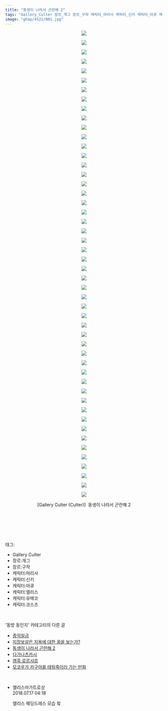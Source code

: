 ```yaml
---
title: "동생이 나라서 곤란해 2"
tags: "Gallery_Culter 장르_개그 장르_구작 캐릭터_마리사 캐릭터_신키 캐릭터_아큐 캐릭터_앨리스 캐릭터_유메코 캐릭터_코스즈 からあげ屋さん 동방_동인지"
image: "ghap/4521/001.jpg"
---
```

<div class="article">
<p style="text-align: center; clear: none; float: none;"><img src="{{ site.nasurl }}/ghap/4521/001.jpg"/></p>
<p style="text-align: center; clear: none; float: none;"><img src="{{ site.nasurl }}/ghap/4521/002.jpg"/></p>
<p style="text-align: center; clear: none; float: none;"><img src="{{ site.nasurl }}/ghap/4521/003.jpg"/></p>
<p style="text-align: center; clear: none; float: none;"><img src="{{ site.nasurl }}/ghap/4521/004.jpg"/></p>
<p style="text-align: center; clear: none; float: none;"><img src="{{ site.nasurl }}/ghap/4521/005.jpg"/></p>
<p style="text-align: center; clear: none; float: none;"><img src="{{ site.nasurl }}/ghap/4521/006.jpg"/></p>
<p style="text-align: center; clear: none; float: none;"><img src="{{ site.nasurl }}/ghap/4521/007.jpg"/></p>
<p style="text-align: center; clear: none; float: none;"><img src="{{ site.nasurl }}/ghap/4521/008.jpg"/></p>
<p style="text-align: center; clear: none; float: none;"><img src="{{ site.nasurl }}/ghap/4521/009.jpg"/></p>
<p style="text-align: center; clear: none; float: none;"><img src="{{ site.nasurl }}/ghap/4521/010.jpg"/></p>
<p style="text-align: center; clear: none; float: none;"><img src="{{ site.nasurl }}/ghap/4521/011.jpg"/></p>
<p style="text-align: center; clear: none; float: none;"><img src="{{ site.nasurl }}/ghap/4521/012.jpg"/></p>
<p style="text-align: center; clear: none; float: none;"><img src="{{ site.nasurl }}/ghap/4521/013.jpg"/></p>
<p style="text-align: center; clear: none; float: none;"><img src="{{ site.nasurl }}/ghap/4521/014.jpg"/></p>
<p style="text-align: center; clear: none; float: none;"><img src="{{ site.nasurl }}/ghap/4521/015.jpg"/></p>
<p style="text-align: center; clear: none; float: none;"><img src="{{ site.nasurl }}/ghap/4521/016.jpg"/></p>
<p style="text-align: center; clear: none; float: none;"><img src="{{ site.nasurl }}/ghap/4521/017.jpg"/></p>
<p style="text-align: center; clear: none; float: none;"><img src="{{ site.nasurl }}/ghap/4521/018.jpg"/></p>
<p style="text-align: center; clear: none; float: none;"><img src="{{ site.nasurl }}/ghap/4521/019.jpg"/></p>
<p style="text-align: center; clear: none; float: none;"><img src="{{ site.nasurl }}/ghap/4521/020.jpg"/></p>
<p style="text-align: center; clear: none; float: none;"><img src="{{ site.nasurl }}/ghap/4521/021.jpg"/></p>
<p style="text-align: center; clear: none; float: none;"><img src="{{ site.nasurl }}/ghap/4521/022.jpg"/></p>
<p style="text-align: center; clear: none; float: none;"><img src="{{ site.nasurl }}/ghap/4521/023.jpg"/></p>
<p style="text-align: center; clear: none; float: none;"><img src="{{ site.nasurl }}/ghap/4521/024.jpg"/></p>
<p style="text-align: center; clear: none; float: none;"><img src="{{ site.nasurl }}/ghap/4521/025.jpg"/></p>
<p style="text-align: center; clear: none; float: none;"><img src="{{ site.nasurl }}/ghap/4521/026.jpg"/></p>
<p style="text-align: center; clear: none; float: none;"><img src="{{ site.nasurl }}/ghap/4521/027.jpg"/></p>
<p style="text-align: center; clear: none; float: none;"><img src="{{ site.nasurl }}/ghap/4521/028.jpg"/></p>
<p style="text-align: center; clear: none; float: none;"><img src="{{ site.nasurl }}/ghap/4521/029.jpg"/></p>
<p style="text-align: center; clear: none; float: none;"><img src="{{ site.nasurl }}/ghap/4521/030.jpg"/></p>
<p style="text-align: center; clear: none; float: none;"><img src="{{ site.nasurl }}/ghap/4521/031.jpg"/></p>
<p style="text-align: center; clear: none; float: none;"><img src="{{ site.nasurl }}/ghap/4521/032.jpg"/></p>
<p style="text-align: center; clear: none; float: none;"><img src="{{ site.nasurl }}/ghap/4521/033.jpg"/></p>
<p style="text-align: center; clear: none; float: none;"><img src="{{ site.nasurl }}/ghap/4521/034.jpg"/></p>
<p style="text-align: center; clear: none; float: none;"><img src="{{ site.nasurl }}/ghap/4521/035.jpg"/></p>
<p style="text-align: center; clear: none; float: none;"><img src="{{ site.nasurl }}/ghap/4521/036.jpg"/></p>
<p style="text-align: center; clear: none; float: none;"><img src="{{ site.nasurl }}/ghap/4521/037.jpg"/></p>
<p style="text-align: center; clear: none; float: none;"><img src="{{ site.nasurl }}/ghap/4521/038.jpg"/></p>
<p style="text-align: center; clear: none; float: none;"><img src="{{ site.nasurl }}/ghap/4521/039.jpg"/></p>
<p style="text-align: center; clear: none; float: none;"><img src="{{ site.nasurl }}/ghap/4521/040.jpg"/></p>
<p style="text-align: center; clear: none; float: none;"><img src="{{ site.nasurl }}/ghap/4521/041.jpg"/></p>
<p style="text-align: center; clear: none; float: none;"><img src="{{ site.nasurl }}/ghap/4521/042.jpg"/></p>
<p style="text-align: center; clear: none; float: none;"><img src="{{ site.nasurl }}/ghap/4521/043.jpg"/></p>
<p style="text-align: center; clear: none; float: none;"><img src="{{ site.nasurl }}/ghap/4521/044.jpg"/></p>
<p style="text-align: center; clear: none; float: none;"><img src="{{ site.nasurl }}/ghap/4521/045.jpg"/></p>
<p style="text-align: center; clear: none; float: none;"><img src="{{ site.nasurl }}/ghap/4521/046.jpg"/></p>
<p style="text-align: center; clear: none; float: none;"><img src="{{ site.nasurl }}/ghap/4521/047.jpg"/></p>
<p style="text-align: center; clear: none; float: none;"><img src="{{ site.nasurl }}/ghap/4521/048.jpg"/></p>
<p style="text-align: center; clear: none; float: none;"><img src="{{ site.nasurl }}/ghap/4521/049.jpg"/></p>
<p style="text-align: center; clear: none; float: none;"><img src="{{ site.nasurl }}/ghap/4521/050.jpg"/></p>
<p style="text-align: center; clear: none; float: none;"> [Gallery Culter (Culter)]  동생이 나라서 곤란해 2</p>
<p style="text-align: center; clear: none; float: none;"><br/></p>
<p><br/></p>
</div><br/>
<div class="tagTrail">
<p>태그: </p>
<ul>
<li>Gallery Culter</li>
<li>장르:개그</li>
<li>장르:구작</li>
<li>캐릭터:마리사</li>
<li>캐릭터:신키</li>
<li>캐릭터:아큐</li>
<li>캐릭터:앨리스</li>
<li>캐릭터:유메코</li>
<li>캐릭터:코스즈</li>
</ul>
</div><br/>
<div class="another">
<p>'동방 동인지' 카테고리의 다른 글</p>
<ul>
<li><a href="/2018-07-16-ghap_4523">종익일금</a></li>
<li><a href="/2018-07-16-ghap_4522">지장보살은 지옥에 대한 꿈을 보는가?</a></li>
<li><a href="/2018-07-16-ghap_4521">동생이 나라서 곤란해 2</a></li>
<li><a href="/2018-07-16-ghap_4520">다가나츠카시</a></li>
<li><a href="/2018-07-16-ghap_4519">염흑 로르샤흐</a></li>
<li><a href="/2018-07-16-ghap_4518">모코우가 카구야를 태워죽이러 가는 만화</a></li>
</ul>
</div><br/>
<div class="cb_module cb_fluid">
<div class="cb_wrt cb_profile">
<div class="comment">
<ul>
<li class="cb_thumb_off" id="comment15288319">
<div class="cb_comment_area">
<div class="cb_info_area">
<div class="cb_section">
<span class="cb_nick_name">앨리스마가트로상</span>
</div>
<div class="cb_section">
<span class="cb_date">2018.07.17 04:18 </span>
</div>
</div>
<div class="cb_dsc_comment">
<p class="cb_dsc">
											앨리스 웨딩드레스 모습 핰
										</p>
</div>
</div></li>
</ul>
</div>
</div><!-- commentList close -->
</div><br/>
